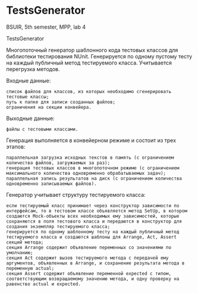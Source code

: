 # TestsGenerator
BSUIR, 5th semester, MPP, lab 4

TestsGenerator

Многопоточный генератор шаблонного кода тестовых классов для библиотеки тестирования NUnit. Генерируется по одному пустому тесту на каждый публичный метод тестируемого класса. Учитывается перегрузка методов.

Входные данные:

    список файлов для классов, из которых необходимо сгенерировать тестовые классы;
    путь к папке для записи созданных файлов;
    ограничения на секции конвейера.

Выходные данные:

    файлы с тестовыми классами.

Генерация выполняется в конвейерном режиме и состоит из трех этапов:

    параллельная загрузка исходных текстов в память (с ограничением количества файлов, загружаемых за раз);
    генерация тестовых классов в многопоточном режиме (с ограничением максимального количества одновременно обрабатываемых задач);
    параллельная запись результатов на диск (с ограничением количества одновременно записываемых файлов).

Генератор учитывает структуру тестируемого класса:

    если тестируемый класс принимает через конструктор зависимости по интерфейсам, то в тестовом классе объявляется метод SetUp, в котором создаются Mock-объекты всех необходимых ему зависимостей, которые сохраняются в поля тестового класса и передаются в конструктор для создания экземпляр тестируемого класса;
    генерируется по одному шаблонному тесту на каждый публичный метод тестируемого класса и создаются шаблоны для Arrange, Act, Assert секций метода;
    секция Arrange содержит объявление переменных со значениями по умолчанию;
    секция Act содержит вызов тестируемого метода с передачей ему аргументов, объявленных в Arrange, и сохранение результата метода в переменную actual;
    секция Assert содержит объявление переменной expected с типом, соответствующим возвращаемому значению метода, и одну проверку на равенство actual и expected.
